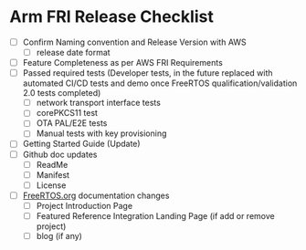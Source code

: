 # Arm FRI Release Checklist

- [ ] Confirm Naming convention and Release Version with AWS
    - [ ] release date format
- [ ] Feature Completeness as per AWS FRI Requirements
- [ ] Passed required tests (Developer tests, in the future replaced with automated CI/CD tests and demo once FreeRTOS qualification/validation 2.0 tests completed)
    - [ ] network transport interface tests
    - [ ] corePKCS11 test
    - [ ] OTA PAL/E2E tests
    - [ ] Manual tests with key provisioning
- [ ] Getting Started Guide (Update)
- [ ] Github doc updates
    - [ ] ReadMe
    - [ ] Manifest
    - [ ] License
- [ ] [FreeRTOS.org](https://freertos.org/) documentation changes
    - [ ] Project Introduction Page
    - [ ] Featured Reference Integration Landing Page (if add or remove project)
    - [ ] blog (if any)
